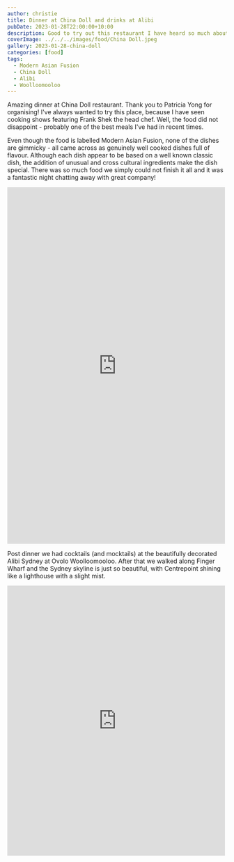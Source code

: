```yaml
---
author: christie
title: Dinner at China Doll and drinks at Alibi
pubDate: 2023-01-28T22:00:00+10:00
description: Good to try out this restaurant I have heard so much about.
coverImage: ../../../images/food/China Doll.jpeg
gallery: 2023-01-28-china-doll
categories: [food]
tags:
  - Modern Asian Fusion
  - China Doll
  - Alibi
  - Woolloomooloo
---
```


Amazing dinner at China Doll restaurant. Thank you to Patricia Yong for organising! I've always wanted to try this place, because I have seen cooking shows featuring Frank Shek the head chef. Well, the food did not disappoint - probably one of the best meals I've had in recent times.

Even though the food is labelled Modern Asian Fusion, none of the dishes are gimmicky - all came across as genuinely well cooked dishes full of flavour. Although each dish appear to be based on a well known classic dish, the addition of unusual and cross cultural ingredients make the dish special. There was so much food we simply could not finish it all and it was a fantastic night chatting away with great company!

<iframe src="https://www.facebook.com/plugins/post.php?href=https%3A%2F%2Fwww.facebook.com%2Fchris1.tham%2Fposts%2Fpfbid02jmMyWKRnHZsY2nfuYAXTxJuD2YQK1VmYXLbj92DKSMonG19tq4fA6ffSTXPZqoyFl&show_text=true&width=500" width="500" height="819" style="border:none;overflow:hidden" scrolling="no" frameborder="0" allowfullscreen="true" allow="autoplay; clipboard-write; encrypted-media; picture-in-picture; web-share"></iframe>

Post dinner we had cocktails (and mocktails) at the beautifully decorated Alibi Sydney at Ovolo Woolloomooloo. After that we walked along Finger Wharf and the Sydney skyline is just so beautiful, with Centrepoint shining like a lighthouse with a slight mist.

<iframe src="https://www.facebook.com/plugins/post.php?href=https%3A%2F%2Fwww.facebook.com%2Fchris1.tham%2Fposts%2Fpfbid02irqCwbm5u48gf29FvxugZwaxvM3srNELhXpCbdtge9v95HHnCfrzTUYrtcyJgrjfl&show_text=true&width=500" width="500" height="620" style="border:none;overflow:hidden" scrolling="no" frameborder="0" allowfullscreen="true" allow="autoplay; clipboard-write; encrypted-media; picture-in-picture; web-share"></iframe>
